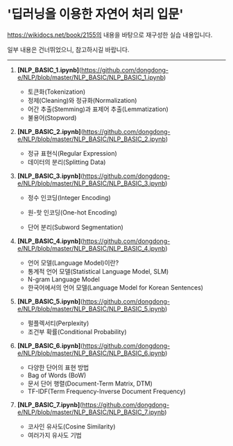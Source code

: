 # **'딥러닝을 이용한 자연어 처리 입문'**

https://wikidocs.net/book/2155의 내용을 바탕으로 재구성한 실습 내용입니다.

일부 내용은 건너뛰었으니, 참고하시길 바랍니다.

---

1. **[NLP_BASIC_1.ipynb]**(https://github.com/dongdong-e/NLP/blob/master/NLP_BASIC/NLP_BASIC_1.ipynb)
   * 토큰화(Tokenization)
   * 정제(Cleaning)와 정규화(Normalization)
   * 어간 추출(Stemming)과 표제어 추출(Lemmatization)
   * 불용어(Stopword)



2. **[NLP_BASIC_2.ipynb]**(https://github.com/dongdong-e/NLP/blob/master/NLP_BASIC/NLP_BASIC_2.ipynb)
   
   * 정규 표현식(Regular Expression)
   * 데이터의 분리(Splitting Data)
   
   

3. **[NLP_BASIC_3.ipynb]**(https://github.com/dongdong-e/NLP/blob/master/NLP_BASIC/NLP_BASIC_3.ipynb)
   
   * 정수 인코딩(Integer Encoding)
   
   * 원-핫 인코딩(One-hot Encoding)
   
   * 단어 분리(Subword Segmentation)
   
     

4. **[NLP_BASIC_4.ipynb]**(https://github.com/dongdong-e/NLP/blob/master/NLP_BASIC/NLP_BASIC_4.ipynb)
   
   * 언어 모델(Language Model)이란?
   * 통계적 언어 모델(Statistical Language Model, SLM)
   * N-gram Language Model
   * 한국어에서의 언어 모델(Language Model for Korean Sentences)

5. **[NLP_BASIC_5.ipynb]**(https://github.com/dongdong-e/NLP/blob/master/NLP_BASIC/NLP_BASIC_5.ipynb)
   - 펄플렉서티(Perplexity)
   - 조건부 확률(Conditional Probability)

6. **[NLP_BASIC_6.ipynb]**(https://github.com/dongdong-e/NLP/blob/master/NLP_BASIC/NLP_BASIC_6.ipynb)
   
   * 다양한 단어의 표현 방법
   * Bag of Words (BoW)
   * 문서 단어 행렬(Document-Term Matrix, DTM)
   * TF-IDF(Term Frequency-Inverse Document Frequency)

7. **[NLP_BASIC_7.ipynb]**(https://github.com/dongdong-e/NLP/blob/master/NLP_BASIC/NLP_BASIC_7.ipynb)
   
   - 코사인 유사도(Cosine Similarity)
   - 여러가지 유사도 기법